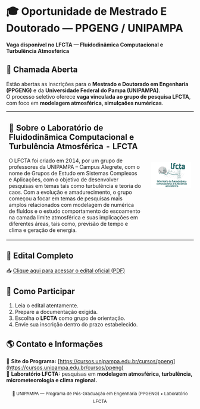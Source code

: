 # 🎓 Oportunidade de Mestrado E Doutorado — PPGENG / UNIPAMPA  

**Vaga disponível no LFCTA — Fluidodinâmica Computacional e Turbulência Atmosférica**  



## 📢 Chamada Aberta  

Estão abertas as inscrições para o **Mestrado e Doutorado em Engenharia (PPGENG)** e da **Universidade Federal do Pampa (UNIPAMPA)**.  
O processo seletivo oferece **vaga vinculada ao grupo de pesquisa LFCTA**, com foco em **modelagem atmosférica, simulçaões numéricas**.

<table style="border: none;">
  <tr>
    <td style="vertical-align: top; padding-right: 20px; border: none;">
      <h2>🔬 Sobre o Laboratório de Fluidodinâmica Computacional e Turbulência Atmosférica - LFCTA</h2>
      <p>O LFCTA foi criado em 2014, por um grupo de professores da UNIPAMPA – Campus Alegrete, com o nome de Grupos de Estudo em Sistemas Complexos e Aplicações, com o objetivo de desenvolver pesquisas em temas tais como turbulência e teoria do caos. Com a evolução e amadurecimento, o grupo começou a focar em temas de pesquisas mais amplos relacionados com modelagem de numérica de fluídos e o estudo comportamento do escoamento na camada limite atmosférica e suas implicações em diferentes áreas, tais como, previsão de tempo e clima e geração de energia.</p>
    </td>
    <td style="border: none;">
      <img src="lfcta.png" alt="LFCTA" width="2000">
    </td>
  </tr>
</table>


## 📄 Edital Completo  

📥 [Clique aqui para acessar o edital oficial (PDF)](https://cursos.unipampa.edu.br/cursos/ppeng/files/2025/10/processo_seletivo_mestrado_2026_01.pdf)



## 🧭 Como Participar  

1. Leia o edital atentamente.  
2. Prepare a documentação exigida.  
3. Escolha o **LFCTA** como grupo de orientação.  
4. Envie sua inscrição dentro do prazo estabelecido.  



## 🌎 Contato e Informações  

🔗 **Site do Programa:** [https://cursos.unipampa.edu.br/cursos/ppeng](https://cursos.unipampa.edu.br/cursos/ppeng)  
🔬 **Laboratório LFCTA:** pesquisas em **modelagem atmosférica, turbulência, micrometeorologia e clima regional.**



<p align="center">
  <sub>📍 UNIPAMPA — Programa de Pós-Graduação em Engenharia (PPGENG) • Laboratório LFCTA</sub>
</p>
